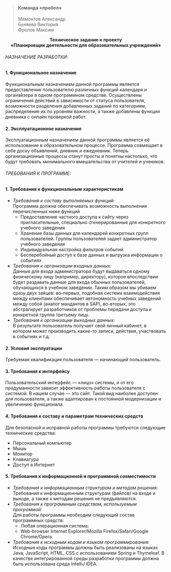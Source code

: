 > #### Команда «пробел» ####
 > Мамонтов Александр   
 > Буняева Виктория   
 > Фролов Максим   

<p align="center">
<b>Техническое задание к проекту</b><br>      
<b>«Планировщик деятельности для образовательных учреждений»</b><br>
</p>


###### НАЗНАЧЕНИЕ РАЗРАБОТКИ: ######

#### 1.	Функциональное назначение   ####
Функциональным назначением данной программы является предоставление пользователю различных функций календаря и органайзера в одном программном средстве. Осуществлены ограничения действий в зависимости от статуса пользователя, возможности разделения добавленных заданий по категориям, распределение их по уровням важности, а также добавлены функции дневника с онлайн проверкой работ. 

#### 2.	Эксплуатационное назначение   ####
Эксплуатационным назначением данной программы является её использование в образовательном процессе. Программа совмещает в себе доску объявлений, дневник и ежедневник. Теперь организационные процессы станут просты и понятны настолько, что будут требовать минимального вмешательства от учителей и учеников.

###### ТРЕБОВАНИЯ К ПРОГРАММЕ: ######
#### 1.	Требования к функциональным характеристикам ####     
  * *Требования к составу выполняемых функций:*   
Программа должна обеспечивать возможность выполнения перечисленных ниже функций
    * Предоставление частного доступа к сайту через пригласительные, специально сгенерированные для конкретного учебного заведения
    * Хранение базы данных для календарей конкретных групп пользователей. Группы пользователей задает администратор учебного заведения
    * Индивидуальная настройка фильтров событий
    * Бесперебойный доступ к базе данных и выгрузка информации о событиях
  * *Требования к организации входных данных:*   
Данные для входа администратора будут выдаваться одному физическому лицу (например, директору), которое впоследствии будет раздавать данные для входа обычных пользователей, обучающихся в учебном заведении. 
Таким образом мы убиваем сразу двух зайцев: во-первых, подобная система взаимодействия между клиентами обеспечивает автономность учебных заведений между собой (аналог мандантов в SAP), во-вторых, это абстрагирует разработчиков от проблемы передачи доступа к конкретной группе третьему лицу.
  * *Требования к организации выходных данных:*   
В результате пользователь получает свой личный кабинет, в котором может производить какие-то записи, действия, участвовать в событиях и т.д.

#### 2.	Условия эксплуатации ####  
Требуемая квалификация пользователя — начинающий пользователь.

#### 3.	Требования к интерфейсу   ####
Пользовательский интерфейс — «лицо» системы, и от его продуманности зависит эффективность работы пользователя с системой. В нашем случае — это сайт. Такой вид наиболее доступен для пользователя, а также адаптирован к постоянной модернизации и увеличению функционала.

#### 4.	Требования к составу и параметрам технических средств ####   
Для безопасной и исправной работы программы требуются следующие технические средства:
  * Персональный компьютер
  * Мышь
  * Монитор
  * Клавиатура
  * Доступ в Интернет

#### 5.	 Требования к информационной и программной совместимости ####      
  * *Требования к информационным структурам и методам решения:*     
Требования к информационным структурам (файлов) на входе и выходе, а также к методам решения не предъявляются.
  * *Требования к программным средствам, используемым программой:*     
Для работы программы необходим следующий состав программных средств:
	* Любая операционная система;
	* Web-browser Internet Explorer/Mozilla Firefox/Safari/Google Chrome/Opera.
  * *Требования к исходным кодам и языкам программирования:*     
Исходные коды программы должны быть реализованы на языках Java, JavaScript, HTML, CSS с использованием Spring и Thymeleaf. В качестве интегрированной среды разработки программы должна быть использована среда IntelliJ IDEA.
